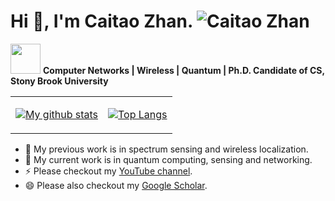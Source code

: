 # Hi :wave:, I'm Caitao Zhan. <img src="https://komarev.com/ghpvc/?username=caitaozhan" alt="Caitao Zhan" />

<img src="https://media.giphy.com/media/WUlplcMpOCEmTGBtBW/giphy.gif" width="48"> **Computer Networks | Wireless | Quantum | Ph.D. Candidate of CS, Stony Brook University**

<table>
<tr>
<td>

[![My github stats](https://github-readme-stats.vercel.app/api?username=caitaozhan&show_icons=true&include_all_commits=true&custom_title=My%20GitHub%20Stats)]()


</td>
<td>

[![Top Langs](https://github-readme-stats.vercel.app/api/top-langs/?username=caitaozhan&layout=compact&langs_count=6)]()

</td>
</tr>
</table>


- 🔭 My previous work is in spectrum sensing and wireless localization.
- 🌱 My current work is in quantum computing, sensing and networking.
- ⚡ Please checkout my [YouTube channel](https://www.youtube.com/c/ZhanCaitao).
- 😄 Please also checkout my [Google Scholar](https://scholar.google.com/citations?hl=en&user=fNBFRWEAAAAJ).




<!--
- 🌱 I’m currently learning 
- 👯 I’m looking to collaborate on ...
- 🤔 I’m looking for help with ...
- 💬 Ask me about ...
- 📫 How to reach me: ...
- 😄 Pronouns: ...
-->
